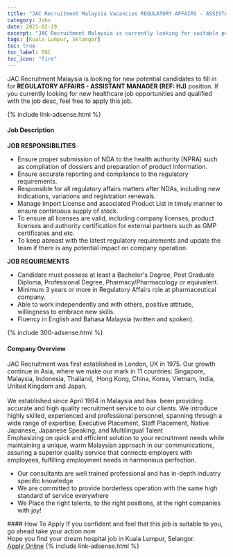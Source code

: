 ```yaml
---
title: "JAC Recruitment Malaysia Vacancies REGULATORY AFFAIRS - ASSISTANT MANAGER (REF: HJ)" 
category: Jobs 
date: 2021-02-19 
excerpt: "JAC Recruitment Malaysia is currently looking for suitable person to fill in the REGULATORY AFFAIRS - ASSISTANT MANAGER (REF: HJ) which positioned at Kuala Lumpur, Selangor" 
tags: [Kuala Lumpur, Selangor] 
toc: true 
toc_label: TOC 
toc_icon: "fire" 
--- 
```


<p>JAC Recruitment Malaysia is looking for new potential candidates to fill in for <b>REGULATORY AFFAIRS - ASSISTANT MANAGER (REF: HJ)</b> position. If you currently looking for new healthcare job opportunities and qualified with the job desc, feel free to apply this job.
</p>{% include link-adsense.html %} 
<div><div><h4>Job Description</h4></div><div><div><span><div><div><strong>JOB RESPONSIBILITIES</strong></div><ul><li>Ensure proper submission of NDA to the health authority (NPRA) such as compilation of dossiers and preparation of product information.</li><li>Ensure accurate reporting and compliance to the regulatory requirements.</li><li>Responsible for all regulatory affairs matters after NDAs, including new indications, variations and registration renewals.</li><li>Manage Import License and associated Product List in timely manner to ensure continuous supply of stock.</li><li>To ensure all licenses are valid, including company licenses, product licenses and authority certification for external partners such as GMP certificates and etc.</li><li>To keep abreast with the latest regulatory requirements and update the team if there is any potential impact on company operation.</li></ul><div><strong>JOB REQUIREMENTS&#160;</strong></div><ul><li>Candidate must possess at least a Bachelor's Degree, Post Graduate Diploma, Professional Degree, Pharmacy/Pharmacology or equivalent.</li><li>Minimum 3 years or more in Regulatory Affairs role at pharmaceutical company.</li><li>Able to work independently and with others, positive attitude, willingness to embrace new skills.</li><li>Fluency in English and Bahasa Malaysia (written and spoken).</li></ul></div></span></div></div></div> 
{% include 300-adsense.html %} 
<div><div><h4>Company Overview</h4></div><div><div><span><div><div>JAC Recruitment was first established in London, UK in 1975. Our growth continue in Asia, where we make our mark in 11 countries: Singapore, Malaysia, Indonesia,&#160;Thailand, &#160;Hong Kong, China,&#160;Korea, Vietnam, India, United Kingdom and Japan.</div><div><br>We established since April 1994 in Malaysia and has &#160;been providing accurate and high quality recruitment service to our clients. We introduce highly skilled, experienced and professional personnel, spanning through a wide range of expertise; Executive Placement, Staff Placement, Native Japanese, Japanese Speaking, and Multilingual Talent&#160;</div><div>Emphasizing on quick and efficient solution to your recruitment needs while maintaining a unique, warm Malaysian approach in our communications, assuring a superior quality service that connects employers with employees, fulfilling employment needs in harmonious perfection.</div><ul><li>Our consultants are well trained professional and has in-depth industry specific knowledge</li><li>We are committed to provide borderless operation with the same high standard of service everywhere</li><li>We Place the right talents, to the right positions, at the right companies with joy!</li></ul></div></span></div></div></div> 
#### How To Apply 
If you confident and feel that this job is suitable to you, go ahead take your action now. <br/> 
Hope you find your dream hospital job in Kuala Lumpur, Selangor. <br/> 
<a href="https://www.jobstreet.com.my/en/job/regulatory-affairs-assistant-manager-ref:-hj-4486519?jobId=jobstreet-my-job-4486519" class="btn btn--warning" target="_blank" rel="nofollow noopenner">Apply Online</a> 
{% include link-adsense.html %} 